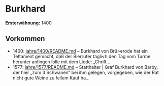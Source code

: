 # Burkhard

**Ersterwähnung:** 1400

## Vorkommen
- 1400: [jahre/1400/README.md](../jahre/1400/README.md) – Burkhard von Brü>erode hat ein Teſtament gemacht,
daß der Bierrufer tägli<h den Tag vom Turme herunter
anſingen ſolle mit dem Liede: „Chriſt...
- 1577: [jahre/1577/README.md](../jahre/1577/README.md) – Statthalter |
Graf Burkhard von Barby, der hier „zum 3 Schwanen“
bei ihm gelegen, vorgegeben, wie der Rat nicht gute Weine
zu feilem Kauf ha...

